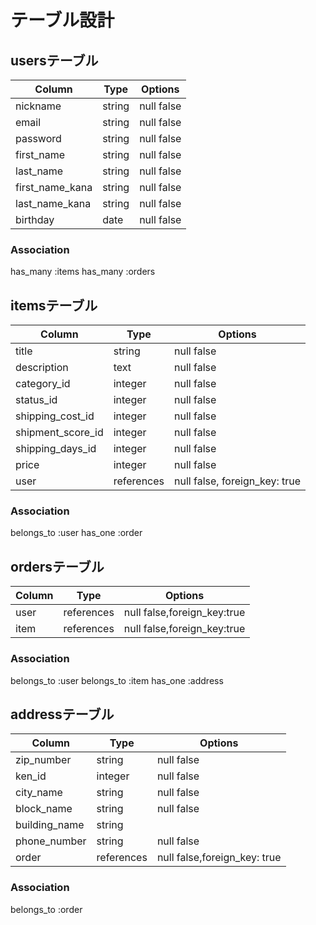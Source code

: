 # テーブル設計

## usersテーブル

| Column          | Type   | Options    |
| --------------- | ------ | ---------- |
| nickname        | string | null false |
| email           | string | null false |
| password        | string | null false |
| first_name      | string | null false |
| last_name       | string | null false |
| first_name_kana | string | null false |
| last_name_kana  | string | null false |
| birthday        | date   | null false |

### Association

has_many :items
has_many :orders

## itemsテーブル

| Column            | Type       | Options                       |
| ----------------- | ---------- | ----------------------------- |
| title             | string     | null false                    |
| description       | text       | null false                    |
| category_id       | integer    | null false                    |
| status_id         | integer    | null false                    |
| shipping_cost_id  | integer    | null false                    |
| shipment_score_id | integer    | null false                    |
| shipping_days_id  | integer    | null false                    |
| price             | integer    | null false                    |
| user              | references | null false, foreign_key: true |

### Association

belongs_to :user
has_one :order

## ordersテーブル

| Column | Type       | Options                     |
| ------ | ---------- | --------------------------- |
| user   | references | null false,foreign_key:true |
| item   | references | null false,foreign_key:true |

### Association

belongs_to :user
belongs_to :item
has_one :address

## addressテーブル

| Column        | Type       | Options                      |
| ------------- | ---------- | ---------------------------- |
| zip_number    | string     | null false                   |
| ken_id        | integer    | null false                   |
| city_name     | string     | null false                   |
| block_name    | string     | null false                   |
| building_name | string     |                              |
| phone_number  | string     | null false                   |
| order         | references | null false,foreign_key: true |

### Association

belongs_to :order
